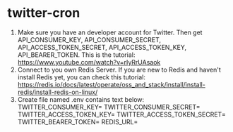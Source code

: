 # twitter-cron
1. Make sure you have an developer account for Twitter. Then get API_CONSUMER_KEY, API_CONSUMER_SECRET, API_ACCESS_TOKEN_SECRET, API_ACCESS_TOKEN_KEY, API_BEARER_TOKEN. This is the tutorial: https://www.youtube.com/watch?v=rIyRrUAsaok
2. Connect to you own Redis Server. If you are new to Redis and haven't install Redis yet, you can check this tutorial: https://redis.io/docs/latest/operate/oss_and_stack/install/install-redis/install-redis-on-linux/
3. Create file named .env contains text below:
  TWITTER_CONSUMER_KEY=
  TWITTER_CONSUMER_SECRET=
  TWITTER_ACCESS_TOKEN_KEY=
  TWITTER_ACCESS_TOKEN_SECRET=
  TWITTER_BEARER_TOKEN=
  REDIS_URL=
